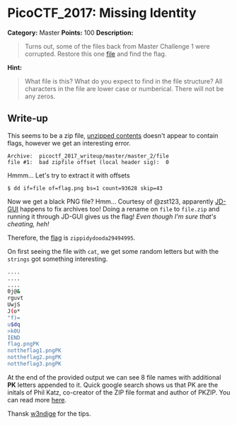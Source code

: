 # PicoCTF_2017: Missing Identity

**Category:** Master
**Points:** 100
**Description:**

>Turns out, some of the files back from Master Challenge 1 were corrupted. Restore this one [file](file) and find the flag.

**Hint:**

>What file is this?
What do you expect to find in the file structure?
All characters in the file are lower case or numberical. There will not be any zeros.

## Write-up
This seems to be a zip file, [unzipped contents](unzipped) doesn't appear to contain flags, however we get an interesting error.

    Archive:  picoctf_2017_writeup/master/master_2/file
    file #1:  bad zipfile offset (local header sig):  0

Hmmm... Let's try to extract it with offsets

    $ dd if=file of=flag.png bs=1 count=93628 skip=43

Now we get a black PNG file? Hmm... Courtesy of @zst123, apparently [JD-GUI](http://jd.benow.ca/) happens to fix archives too! Doing a rename on `file` to `file.zip` and running it through JD-GUI gives us the flag! _Even though I'm sure that's cheating, heh!_

Therefore, the [flag](file.zip.src/flag.png) is `zippidydooda29494995`.

On first seeing the file with `cat`, we get some random letters but with the `strings` got something interesting.
```bash
....
....
....
0j@&
rguvt
UwjS
J(o*
"f)=
u$dq
>k0U
IEND
flag.pngPK
nottheflag1.pngPK
nottheflag2.pngPK
nottheflag3.pngPK
```
At the end of the provided output we can see 8 file names with additional **PK** letters appended to it. Quick google search shows us that PK are the initals of Phil Katz, co-creator of the ZIP file format and author of PKZIP. You can read more [here](http://www.garykessler.net/library/file_sigs.html).



Thansk [w3ndige](https://www.rootnetsec.com/) for the tips.
<!--stackedit_data:
eyJoaXN0b3J5IjpbLTE5Nzg4NjEwNjQsLTEzNDkzNTM1NjJdfQ
==
-->